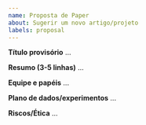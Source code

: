 ```yaml
---
name: Proposta de Paper
about: Sugerir um novo artigo/projeto
labels: proposal
---
```


**Título provisório**
...

**Resumo (3-5 linhas)**
...

**Equipe e papéis**
...

**Plano de dados/experimentos**
...

**Riscos/Ética**
...